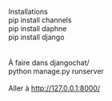 Installations 
<br>
pip install channels <br>
pip install daphne <br>
pip install django <br>
<br>
<br>
À faire dans djangochat/ <br>
python manage.py runserver
<br>
<br>
Aller à 
http://127.0.0.1:8000/ 
